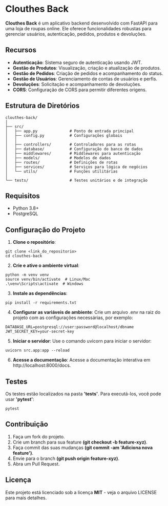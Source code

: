 # Clouthes Back

**Clouthes Back** é um aplicativo backend desenvolvido com FastAPI para uma loja de roupas online. Ele oferece funcionalidades robustas para gerenciar usuários, autenticação, pedidos, produtos e devoluções.

## Recursos

- **Autenticação**: Sistema seguro de autenticação usando JWT.
- **Gestão de Produtos**: Visualização, criação e atualização de produtos.
- **Gestão de Pedidos**: Criação de pedidos e acompanhamento do status.
- **Gestão de Usuários**: Gerenciamento de contas de usuários e perfis.
- **Devoluções**: Solicitação e acompanhamento de devoluções.
- **CORS**: Configuração de CORS para permitir diferentes origens.

## Estrutura de Diretórios

```text
clouthes-back/
│
├── src/
│   ├── app.py              # Ponto de entrada principal
│   ├── config.py           # Configurações globais
│   │
│   ├── controllers/        # Controladores para as rotas
│   ├── database/           # Configuração do banco de dados
│   ├── middlewares/        # Middlewares para autenticação
│   ├── models/             # Modelos de dados
│   ├── routes/             # Definições de rotas
│   ├── services/           # Serviços para lógica de negócios
│   └── utils/              # Funções utilitárias
│
└── tests/                  # Testes unitários e de integração
```
## Requisitos

- Python 3.8+
- PostgreSQL

## Configuração do Projeto

1. **Clone o repositório**:

```
git clone <link_do_repositorio>
cd clouthes-back
```

2. **Crie e ative o ambiente virtual**:

```
python -m venv venv
source venv/bin/activate  # Linux/Mac
.\venv\Scripts\activate  # Windows
```

3. **Instale as dependências**:

```
pip install -r requirements.txt
```

4. **Configurar as variáveis de ambiente**:
Crie um arquivo .env na raiz do projeto com as configurações necessárias, por exemplo:

```
DATABASE_URL=postgresql://user:password@localhost/dbname
JWT_SECRET_KEY=your-secret-key
```

5. **Iniciar o servidor**:
Use o comando uvicorn para iniciar o servidor:

```
uvicorn src.app:app --reload
```

6. **Acesse a documentação**:
Acesse a documentação interativa em http://localhost:8000/docs.

## Testes

Os testes estão localizados na pasta **'tests'**. Para executá-los, você pode usar **'pytest'**:

```
pytest
```

## Contribuição

1. Faça um fork do projeto.
2. Crie um branch para sua feature **(git checkout -b feature-xyz)**.
3. Faça commit das suas mudanças **(git commit -am 'Adiciona nova feature')**.
4. Envie para o branch **(git push origin feature-xyz)**.
5. Abra um Pull Request.

## Licença

Este projeto está licenciado sob a licença **MIT** - veja o arquivo LICENSE para mais detalhes.